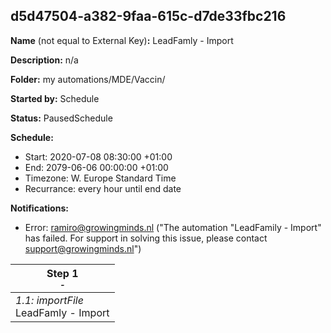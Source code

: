 ## d5d47504-a382-9faa-615c-d7de33fbc216

**Name** (not equal to External Key)**:** LeadFamly - Import

**Description:** n/a

**Folder:** my automations/MDE/Vaccin/

**Started by:** Schedule

**Status:** PausedSchedule

**Schedule:**

* Start: 2020-07-08 08:30:00 +01:00
* End: 2079-06-06 00:00:00 +01:00
* Timezone: W. Europe Standard Time
* Recurrance: every hour until end date

**Notifications:**

* Error: ramiro@growingminds.nl ("The automation "LeadFamily - Import" has failed. For support in solving this issue, please contact support@growingminds.nl")

| Step 1<br>_<small>-</small>_ |
| --- |
| _1.1: importFile_<br>LeadFamly - Import |
